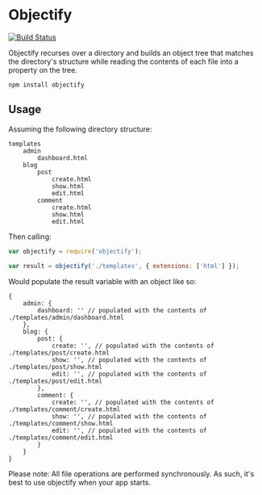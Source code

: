 Objectify
=========
[![Build Status](https://secure.travis-ci.org/craigmaslowski/objectify.png)](http://travis-ci.org/craigmaslowski/objectify)

Objectify recurses over a directory and builds an object tree that matches the directory's structure while reading the contents of each file into a property on the tree.

~~~
npm install objectify
~~~

## Usage

Assuming the following directory structure:
~~~
templates
	admin
		dashboard.html
	blog
		post
			create.html
			show.html
			edit.html
		comment
			create.html
			show.html
			edit.html
~~~ 

Then calling: 

```JavaScript
var objectify = require('objectify');

var result = objectify('./templates', {	extensions: ['html'] });
```

Would populate the result variable with an object like so:

~~~
{
	admin: {
		dashboard: '' // populated with the contents of ./templates/admin/dashboard.html
	},
	blog: {
		post: {
			create: '', // populated with the contents of ./templates/post/create.html
			show: '', // populated with the contents of ./templates/post/show.html
			edit: '', // populated with the contents of ./templates/post/edit.html
		},
		comment: {
			create: '', // populated with the contents of ./templates/comment/create.html
			show: '', // populated with the contents of ./templates/comment/show.html
			edit: '', // populated with the contents of ./templates/comment/edit.html
		}
	}
}
~~~

Please note: All file operations are performed synchronously. As such, it's best to use objectify when your app starts.